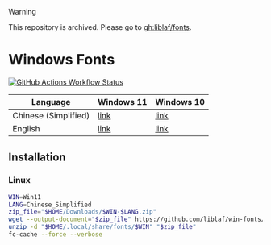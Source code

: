 > [!WARNING]
> This repository is archived. Please go to [gh:liblaf/fonts](https://github.com/liblaf/fonts).

# Windows Fonts

[![GitHub Actions Workflow Status](https://img.shields.io/github/actions/workflow/status/liblaf/win-fonts/ci.yaml)](https://github.com/liblaf/win-fonts/actions/workflows/ci.yaml)

| Language             | Windows 11                                                                                       | Windows 10                                                                                       |
| -------------------- | ------------------------------------------------------------------------------------------------ | ------------------------------------------------------------------------------------------------ |
| Chinese (Simplified) | [link](https://github.com/liblaf/win-fonts/releases/download/Win11/Win11-Chinese_Simplified.zip) | [link](https://github.com/liblaf/win-fonts/releases/download/Win10/Win10-Chinese_Simplified.zip) |
| English              | [link](https://github.com/liblaf/win-fonts/releases/download/Win11/Win11-English.zip)            | [link](https://github.com/liblaf/win-fonts/releases/download/Win10/Win10-English.zip)            |

## Installation

### Linux

```bash
WIN=Win11
LANG=Chinese_Simplified
zip_file="$HOME/Downloads/$WIN-$LANG.zip"
wget --output-document="$zip_file" https://github.com/liblaf/win-fonts/releases/download/$WIN/$WIN-$LANG.zip
unzip -d "$HOME/.local/share/fonts/$WIN" "$zip_file"
fc-cache --force --verbose
```
